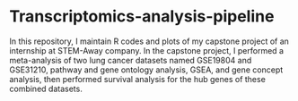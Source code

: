 # Transcriptomics-analysis-pipeline
In this repository, I maintain R codes and plots of my capstone project of an internship at STEM-Away company. In the capstone project, I performed a meta-analysis of two lung cancer datasets named GSE19804 and GSE31210, pathway and gene ontology analysis, GSEA, and gene concept analysis, then performed survival analysis for the hub genes of these combined datasets.
